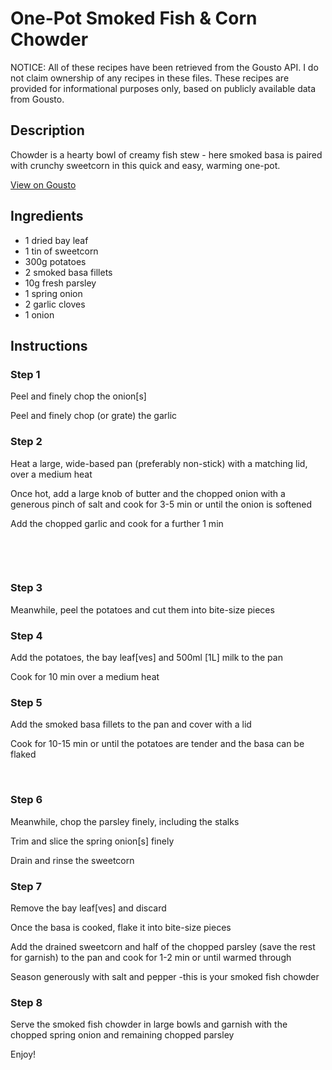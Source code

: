 # One-Pot Smoked Fish & Corn Chowder

NOTICE: All of these recipes have been retrieved from the Gousto API. I do not claim ownership of any recipes in these files. These recipes are provided for informational purposes only, based on publicly available data from Gousto.

## Description

Chowder is a hearty bowl of creamy fish stew - here smoked basa is paired with crunchy sweetcorn in this quick and easy, warming one-pot.  

[View on Gousto](https://www.gousto.co.uk/recipes/cookbook/one-pot-smoked-fish-corn-chowder)

## Ingredients

- 1 dried bay leaf
- 1 tin of sweetcorn
- 300g potatoes 
- 2 smoked basa fillets
- 10g fresh parsley 
- 1 spring onion
- 2 garlic cloves
- 1 onion

## Instructions


### Step 1

Peel and finely chop the onion<span class="text-danger">[s]</span>


Peel and finely chop (or grate) the garlic


### Step 2

Heat a large, wide-based pan (preferably non-stick) with a matching lid, over a medium heat


Once hot, add a large knob of butter and the chopped onion&nbsp;with a generous pinch of salt and cook for 3-5 min or until the onion is softened&nbsp;


Add the chopped&nbsp;garlic and cook for a further 1 min&nbsp;


&nbsp;


&nbsp;


### Step 3

Meanwhile, peel the potatoes and cut them into bite-size pieces&nbsp;


### Step 4

Add the potatoes,&nbsp;the bay leaf<span class="text-danger">[</span><span class="text-danger">ves]</span> and 500ml <span class="text-danger">[1L]</span>&nbsp;milk to the pan&nbsp;


Cook for 10 min over a medium heat&nbsp;


### Step 5

Add the smoked basa fillets to the pan and cover with a lid


Cook for 10-15 min or until the potatoes are tender and the basa can be flaked&nbsp;


&nbsp;


### Step 6

Meanwhile, chop the parsley finely, including the stalks


Trim and slice the spring onion<span class="text-danger">[s]</span> finely


Drain and rinse the sweetcorn


### Step 7

Remove the bay leaf<span class="text-danger">[ves]</span> and discard


Once the basa is cooked, flake it into bite-size pieces&nbsp;


Add the drained sweetcorn and half of the chopped parsley&nbsp;(save the rest for garnish) to the pan and cook for 1-2 min or until warmed through


Season generously with salt and pepper -this is your smoked fish chowder&nbsp;

### Step 8

Serve the smoked fish chowder in large bowls and garnish with the chopped spring onion and remaining chopped&nbsp;parsley


Enjoy!

